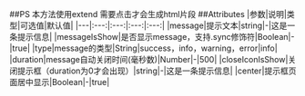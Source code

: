 ##PS
本方法使用extend 需要点击才会生成html片段
##Attributes
|参数|说明|类型|可选值|默认值|
|---|:---:|:---:|:---:|:---:|
|message|提示文本|string|-|这是一条提示信息|
|messageIsShow|是否显示message，支持.sync修饰符|Boolean|-|true|
|type|message的类型|String|success，info，warning，error|info|
|duration|message自动关闭时间(毫秒数)|Number|-|500|
|closeIconIsShow|关闭提示框（duration为0才会出现）|string|-|这是一条提示信息|
|center|提示框页面居中显示|Boolean|-|true|
